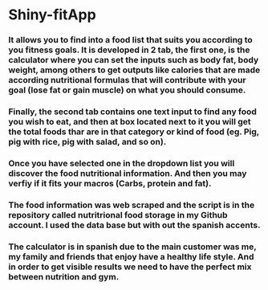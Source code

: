 # Shiny-fitApp

### It allows you to find into a food list that suits you according to you fitness goals. It is developed in 2 tab, the first one, is the calculator where you can set the inputs such as body fat, body weight, among others to get outputs like calories that are made according nutritional formulas that will contribute with your goal (lose fat or gain muscle)  on what you should consume. 


### Finally, the second tab contains one text input to find any food you wish to eat, and then at box located next to it you will get the total foods thar are in that category or kind of food (eg. Pig, pig with rice, pig with salad, and so on).
### Once you have selected one in the dropdown list you will discover the food nutritional information. And then you may verfiy if it fits your macros (Carbs, protein and fat).


### The food information was web scraped and the script is in the repository called nutritrional food storage in my Github account. I used the data base but with out the spanish accents. 

### The calculator is in spanish due to the main customer was me, my family and friends that enjoy have a healthy life style. And in order to get visible results we need to have the perfect mix between nutrition and gym.  
